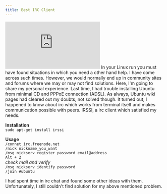 ```yaml
---
title: Best IRC Client
---
```

<iframe src="https://www.youtube.com/embed/dQw4w9WgXcQ" frameborder="0" allowfullscreen></iframe>
In your Linux run you must have found situations in which you need a other hand help. I have come across such times. However, we would normally end up in community sites and forums where we may or may not find solutions. Here, I'm going to share my personal experience.  
Last time, I had trouble installing Ubuntu from minimal CD and PPPoE connection (ADSL). As always, Ubuntu wiki pages had cleared out my doubts, not solved though. It turned out, I happened to know about irc which works from terminal itself and makes communication possible with peers. IRSSI, a irc client which satisfied my needs.  

**Installation**  
`sudo apt-get install irssi`

**Usage**  
`/connet irc.freenode.net`  
`/nick nickname_you_want`  
`/msg nickserv register password email@address`  
`Alt + 2`  
*check mail and verify*  
`/msg nickserv identify password`  
`/join #ubuntu`  

I had spent time in irc chat and found some other ideas with them. Unfortunately, I still couldn't find solution for my above mentioned problem.

